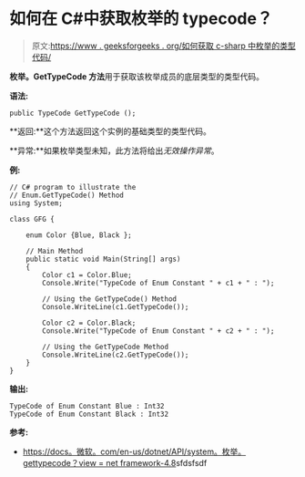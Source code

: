 # 如何在 C#中获取枚举的 typecode？

> 原文:[https://www . geeksforgeeks . org/如何获取 c-sharp 中枚举的类型代码/](https://www.geeksforgeeks.org/how-to-get-the-typecode-for-enum-in-c-sharp/)

**枚举。GetTypeCode 方法**用于获取该枚举成员的底层类型的类型代码。

**语法:**

```
public TypeCode GetTypeCode ();
```

**返回:**这个方法返回这个实例的基础类型的类型代码。

**异常:**如果枚举类型未知，此方法将给出*无效操作异常*。

**例:**

```
// C# program to illustrate the
// Enum.GetTypeCode() Method
using System;

class GFG {

    enum Color {Blue, Black };

    // Main Method
    public static void Main(String[] args)
    {
        Color c1 = Color.Blue;
        Console.Write("TypeCode of Enum Constant " + c1 + " : ");

        // Using the GetTypeCode() Method
        Console.WriteLine(c1.GetTypeCode());

        Color c2 = Color.Black;
        Console.Write("TypeCode of Enum Constant " + c2 + " : ");

        // Using the GetTypeCode Method
        Console.WriteLine(c2.GetTypeCode());
    }
}
```

**输出:**

```
TypeCode of Enum Constant Blue : Int32
TypeCode of Enum Constant Black : Int32

```

**参考:**

*   [https://docs。微软。com/en-us/dotnet/API/system。枚举。gettypecode？view = net framework-4.8](https://docs.microsoft.com/en-us/dotnet/api/system.enum.gettypecode?view=netframework-4.8)sfdsfsdf